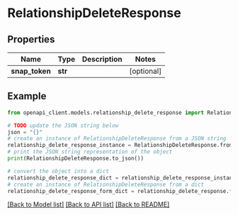 # RelationshipDeleteResponse


## Properties

Name | Type | Description | Notes
------------ | ------------- | ------------- | -------------
**snap_token** | **str** |  | [optional] 

## Example

```python
from openapi_client.models.relationship_delete_response import RelationshipDeleteResponse

# TODO update the JSON string below
json = "{}"
# create an instance of RelationshipDeleteResponse from a JSON string
relationship_delete_response_instance = RelationshipDeleteResponse.from_json(json)
# print the JSON string representation of the object
print(RelationshipDeleteResponse.to_json())

# convert the object into a dict
relationship_delete_response_dict = relationship_delete_response_instance.to_dict()
# create an instance of RelationshipDeleteResponse from a dict
relationship_delete_response_form_dict = relationship_delete_response.from_dict(relationship_delete_response_dict)
```
[[Back to Model list]](../README.md#documentation-for-models) [[Back to API list]](../README.md#documentation-for-api-endpoints) [[Back to README]](../README.md)


